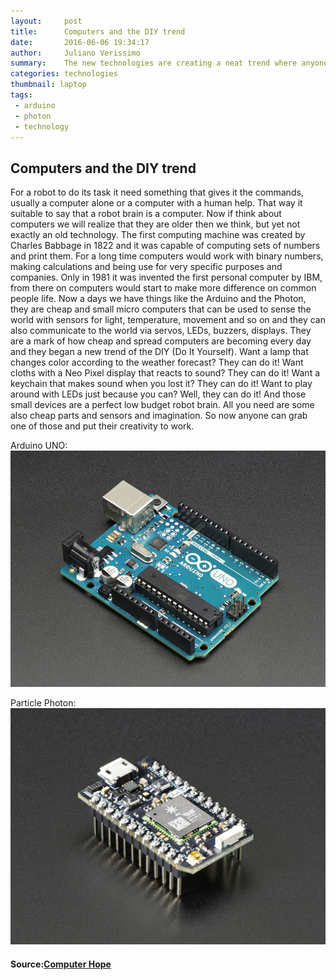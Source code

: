 ```yaml
---
layout:     post
title:      Computers and the DIY trend
date:       2016-06-06 19:34:17
author:	    Juliano Verissimo
summary:    The new technologies are creating a neat trend where anyone can make stuff with computers.
categories: technologies
thumbnail: laptop
tags:
 - arduino
 - photon
 - technology
---
```


## Computers and the DIY trend

For a robot to do its task it need something that gives it the commands, usually a computer alone or a computer with a human help. 
That way it suitable to say that a robot brain is a computer.
Now if think about computers we will realize that they are older then we think, but yet not exactly an old technology. 
The first computing machine was created by Charles Babbage in 1822 and it was capable of computing sets of numbers and print them. 
For a long time computers would work with binary numbers, making calculations and being use for very specific purposes and companies. 
Only in 1981 it was invented the first personal computer by IBM, from there on computers would start to make more 
difference on common people life.
Now a days we have things like the Arduino and the Photon, they are cheap and small micro computers that can be used 
to sense the world with sensors for light, temperature, movement and so on and they can also communicate to the world via servos,
 LEDs, buzzers, displays. They are a mark of how cheap and spread computers are becoming every day and they began 
a new trend of the DIY (Do It Yourself). Want a lamp that changes color according to the weather forecast? 
They can do it! Want cloths with a Neo Pixel display that reacts to sound? They can do it! Want a keychain that makes sound 
when you lost it? They can do it! Want to play around with LEDs just because you can? Well, they can do it! 
And those small devices are a perfect low budget robot brain. All you need are some also cheap parts and sensors and imagination. 
So now anyone can grab one of those and put their creativity to work.

Arduino UNO:
![Arduino UNO](/images/arduino.jpg)

Particle Photon:
![Particle Photon](/images/photon.jpg)

#### Source:[Computer Hope](http://www.computerhope.com/issues/ch000984.htm) 
